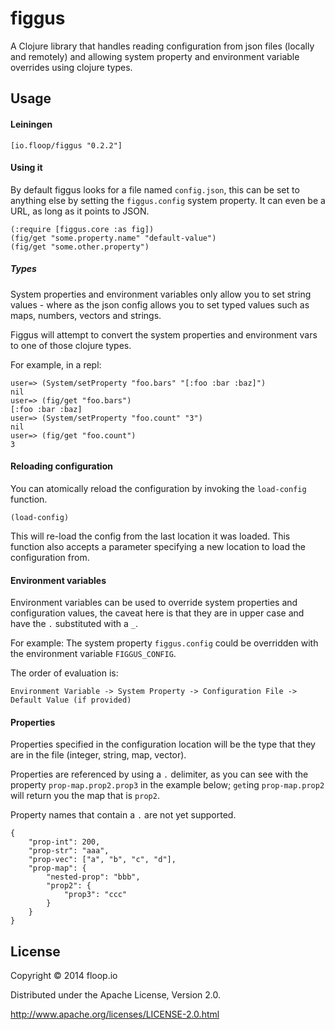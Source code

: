 # figgus

A Clojure library that handles reading configuration from json files (locally and remotely) and allowing system property and environment variable overrides using clojure types.

## Usage

#### Leiningen

    [io.floop/figgus "0.2.2"]

#### Using it

By default figgus looks for a file named `config.json`, this can be set to anything else by setting the `figgus.config` system property. It can even be a URL, as long as it points to JSON.

    (:require [figgus.core :as fig])
    (fig/get "some.property.name" "default-value")
    (fig/get "some.other.property")

##### Types

System properties and environment variables only allow you to set string values - where as the json config allows you to set typed values such as maps, numbers, vectors and strings.

Figgus will attempt to convert the system properties and environment vars to one of those clojure types.

For example, in a repl:

    user=> (System/setProperty "foo.bars" "[:foo :bar :baz]")
    nil
    user=> (fig/get "foo.bars")
    [:foo :bar :baz]
    user=> (System/setProperty "foo.count" "3")
    nil
    user=> (fig/get "foo.count")
    3
    

#### Reloading configuration

You can atomically reload the configuration by invoking the `load-config` function.

    (load-config)
    
This will re-load the config from the last location it was loaded. This function also accepts a parameter specifying a new location to load the configuration from.

#### Environment variables

Environment variables can be used to override system properties and configuration values, the caveat here is that they are in upper case and have the `.` substituted with a `_`.

For example: The system property `figgus.config` could be overridden with the environment variable `FIGGUS_CONFIG`.

The order of evaluation is:

    Environment Variable -> System Property -> Configuration File -> Default Value (if provided)

#### Properties

Properties specified in the configuration location will be the type that they are in the file (integer, string, map, vector).

Properties are referenced by using a `.` delimiter, as you can see with the property `prop-map.prop2.prop3` in the example below; `get`ing `prop-map.prop2` will return you the map that is `prop2`.

Property names that contain a `.` are not yet supported.

    {
        "prop-int": 200,
        "prop-str": "aaa",
        "prop-vec": ["a", "b", "c", "d"],
        "prop-map": {
            "nested-prop": "bbb",
            "prop2": {
                "prop3": "ccc"
            }
        }
    }
        
## License

Copyright © 2014 floop.io

Distributed under the Apache License, Version 2.0.

http://www.apache.org/licenses/LICENSE-2.0.html
